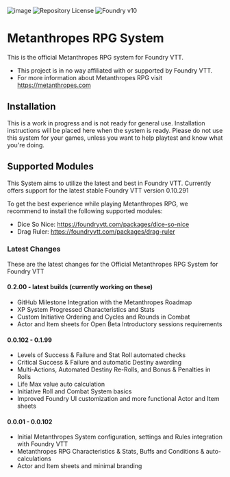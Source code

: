 ![image](https://content.invisioncic.com/e290497/monthly_2022_12/01.jpg.10f501a62b5254cef6f04d9f87c8b52d.jpg)
![Repository License](https://img.shields.io/github/license/legitamine/metanthropes-system)
![Foundry v10](https://img.shields.io/badge/foundry-v10-green)

# Metanthropes RPG System
This is the official Metanthropes RPG system for Foundry VTT.

- This project is in no way affiliated with or supported by Foundry VTT.
- For more information about Metanthropes RPG visit https://metanthropes.com

## Installation
This is a work in progress and is not ready for general use. Installation instructions will be placed here when the system is ready. Please do not use this system for your games, unless you want to help playtest and know what you're doing.

## Supported Modules

This System aims to utilize the latest and best in Foundry VTT. Currently offers support for the latest stable Foundry VTT version 0.10.291

To get the best experience while playing Metanthropes RPG, we recommend to install the following supported modules:

- Dice So Nice: https://foundryvtt.com/packages/dice-so-nice
- Drag Ruler: https://foundryvtt.com/packages/drag-ruler 


### Latest Changes

These are the latest changes for the Official Metanthropes RPG System for Foundry VTT

#### 0.2.00 - latest builds (currently working on these)
- GitHub Milestone Integration with the Metanthropes Roadmap
- XP System Progressed Characteristics and Stats
- Custom Initiative Ordering and Cycles and Rounds in Combat
- Actor and Item sheets for Open Beta Introductory sessions requirements

#### 0.0.102 - 0.1.99
- Levels of Success & Failure and Stat Roll automated checks
- Critical Success & Failure and automatic Destiny awarding
- Multi-Actions, Automated Destiny Re-Rolls, and Bonus & Penalties in Rolls
- Life Max value auto calculation
- Initiative Roll and Combat System basics
- Improved Foundry UI customization and more functional Actor and Item sheets

#### 0.0.01 - 0.0.102
- Initial Metanthropes System configuration, settings and Rules integration with Foundry VTT
- Metanthropes RPG Characteristics & Stats, Buffs and Conditions & auto-calculations
- Actor and Item sheets and minimal branding
